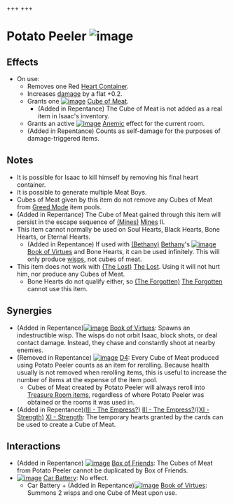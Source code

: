+++
+++

 # Potato Peeler ![image](/image/Potato_Peeler.png) 

Effects
---------


* On use:
	+ Removes one Red [Heart Container](/wiki/Heart_Container "Heart Container").
	+ Increases [damage](/wiki/Damage "Damage") by a flat +0.2.
	+ Grants one [![image](/image/Cube_of_Meat.png)](/wiki/Cube_of_Meat "Cube of Meat") [Cube of Meat](/wiki/Cube_of_Meat "Cube of Meat").
		- (Added in Repentance) The Cube of Meat is not added as a real item in Isaac's inventory.
	+ Grants an active [![image](/image/Anemic.png)](/wiki/Anemic "Anemic") [Anemic](/wiki/Anemic "Anemic") effect for the current room.
	+ (Added in Repentance) Counts as self-damage for the purposes of damage-triggered items.


Notes
-------


* It is possible for Isaac to kill himself by removing his final heart container.
* It is possible to generate multiple Meat Boys.
* Cubes of Meat given by this item do not remove any Cubes of Meat from [Greed Mode](/wiki/Greed_Mode "Greed Mode") item pools.
* (Added in Repentance) The Cube of Meat gained through this item will persist in the escape sequence of [(Mines)](/wiki/Mines "Mines") [Mines](/wiki/Mines "Mines") II.
* This item cannot normally be used on Soul Hearts, Black Hearts, Bone Hearts, or Eternal Hearts.
	+ (Added in Repentance) If used with  [(Bethany)](/wiki/Bethany "Bethany") [Bethany](/wiki/Bethany "Bethany")'s [![image](/image/Book_of_Virtues.png)](/wiki/Book_of_Virtues "Book of Virtues") [Book of Virtues](/wiki/Book_of_Virtues "Book of Virtues") and Bone Hearts, it can be used infinitely. This will only produce [wisps](/wiki/Book_of_Virtues#Combinations "Book of Virtues"), not cubes of meat.
* This item does not work with  [(The Lost)](/wiki/The_Lost "The Lost") [The Lost](/wiki/The_Lost "The Lost"). Using it will not hurt him, nor produce any Cubes of Meat.
	+ Bone Hearts do not qualify either, so  [(The Forgotten)](/wiki/The_Forgotten "The Forgotten") [The Forgotten](/wiki/The_Forgotten "The Forgotten") cannot use this item.


Synergies
-----------


* (Added in Repentance)[![image](/image/Book_of_Virtues.png)](/wiki/Book_of_Virtues "Book of Virtues") [Book of Virtues](/wiki/Book_of_Virtues "Book of Virtues"): Spawns an indestructible wisp. The wisps do not orbit Isaac, block shots, or deal contact damage. Instead, they chase and constantly shoot at nearby enemies.
* (Removed in Repentance) [![image](/image/D4.png)](/wiki/D4 "D4") [D4](/wiki/D4 "D4"): Every Cube of Meat produced using Potato Peeler counts as an item for rerolling. Because health usually is not removed when rerolling items, this is useful to increase the number of items at the expense of the item pool.
	+ Cubes of Meat created by Potato Peeler will always reroll into [Treasure Room items](/wiki/Treasure_Room_(Item_Pool) "Treasure Room (Item Pool)"), regardless of where Potato Peeler was obtained or the rooms it was used in.
* (Added in Repentance)[(III - The Empress?)](/wiki/Cards_and_Runes "III - The Empress?") [III - The Empress?](/wiki/Cards_and_Runes "Cards and Runes")/[(XI - Strength)](/wiki/Cards_and_Runes "XI - Strength") [XI - Strength](/wiki/Cards_and_Runes "Cards and Runes"): The temporary hearts granted by the cards can be used to create a Cube of Meat.


Interactions
--------------


* (Added in Repentance) [![image](/image/Box_of_Friends.png)](/wiki/Box_of_Friends "Box of Friends") [Box of Friends](/wiki/Box_of_Friends "Box of Friends"): The Cubes of Meat from Potato Peeler cannot be duplicated by Box of Friends.
* [![image](/image/Car_Battery.png)](/wiki/Car_Battery "Car Battery") [Car Battery](/wiki/Car_Battery "Car Battery"): No effect.
	+ Car Battery + (Added in Repentance)[![image](/image/Book_of_Virtues.png)](/wiki/Book_of_Virtues "Book of Virtues") [Book of Virtues](/wiki/Book_of_Virtues "Book of Virtues"): Summons 2 wisps and one Cube of Meat upon use.


